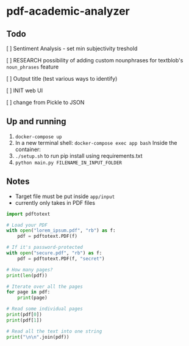 # pdf-academic-analyzer

## Todo

[ ] Sentiment Analysis - set min subjectivity treshold

[ ] RESEARCH possibility of adding custom nounphrases for textblob's `noun_phrases` feature

[ ] Output title (test various ways to identify)

[ ] INIT web UI

[ ] change from Pickle to JSON

## Up and running

1. `docker-compose up`
2. In a new terminal shell: `docker-compose exec app bash`
Inside the container:
3. `./setup.sh` to run pip install using requirements.txt
4. `python main.py FILENAME_IN_INPUT_FOLDER`


## Notes

- Target file must be put inside `app/input`
- currently only takes in PDF files

```python
import pdftotext

# Load your PDF
with open("lorem_ipsum.pdf", "rb") as f:
    pdf = pdftotext.PDF(f)

# If it's password-protected
with open("secure.pdf", "rb") as f:
    pdf = pdftotext.PDF(f, "secret")

# How many pages?
print(len(pdf))

# Iterate over all the pages
for page in pdf:
    print(page)

# Read some individual pages
print(pdf[0])
print(pdf[1])

# Read all the text into one string
print("\n\n".join(pdf))
```